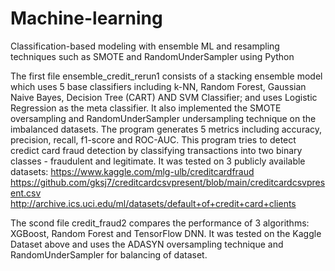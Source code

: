 # Machine-learning
Classification-based modeling with ensemble ML and resampling techniques such as SMOTE and RandomUnderSampler using Python

The first file ensemble_credit_rerun1 consists of a stacking ensemble model which uses 5 base classifiers including k-NN, Random Forest, Gaussian Naive Bayes, Decision Tree (CART) AND SVM Classifier; and uses Logistic Regression as the meta classifier. It also implemented the SMOTE oversampling and RandomUnderSampler undersampling technique on the imbalanced datasets. The program generates 5 metrics including accuracy, precision, recall, f1-score and ROC-AUC. This program tries to detect credict card fraud detection by classifying transactions into two binary classes - fraudulent and legitimate. It was tested on 3 publicly available datasets:
https://www.kaggle.com/mlg-ulb/creditcardfraud 
https://github.com/gksj7/creditcardcsvpresent/blob/main/creditcardcsvpresent.csv  
http://archive.ics.uci.edu/ml/datasets/default+of+credit+card+clients

The scond file credit_fraud2 compares the performance of 3 algorithms: XGBoost, Random Forest and TensorFlow DNN. It was tested on the Kaggle Dataset above and uses the ADASYN oversampling technique and RandomUnderSampler for balancing of dataset.

